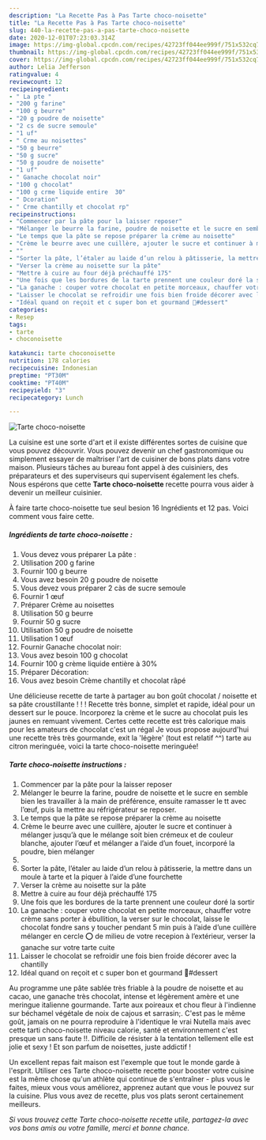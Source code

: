 ```yaml
---
description: "La Recette Pas à Pas Tarte choco-noisette"
title: "La Recette Pas à Pas Tarte choco-noisette"
slug: 440-la-recette-pas-a-pas-tarte-choco-noisette
date: 2020-12-01T07:23:03.314Z
image: https://img-global.cpcdn.com/recipes/42723ff044ee999f/751x532cq70/tarte-choco-noisette-photo-principale-de-la-recette.jpg
thumbnail: https://img-global.cpcdn.com/recipes/42723ff044ee999f/751x532cq70/tarte-choco-noisette-photo-principale-de-la-recette.jpg
cover: https://img-global.cpcdn.com/recipes/42723ff044ee999f/751x532cq70/tarte-choco-noisette-photo-principale-de-la-recette.jpg
author: Lelia Jefferson
ratingvalue: 4
reviewcount: 12
recipeingredient:
- " La pte "
- "200 g farine"
- "100 g beurre"
- "20 g poudre de noisette"
- "2 cs de sucre semoule"
- "1 uf"
- " Crme au noisettes"
- "50 g beurre"
- "50 g sucre"
- "50 g poudre de noisette"
- "1 uf"
- " Ganache chocolat noir"
- "100 g chocolat"
- "100 g crme liquide entire  30"
- " Dcoration"
- " Crme chantilly et chocolat rp"
recipeinstructions:
- "Commencer par la pâte pour la laisser reposer"
- "Mélanger le beurre la farine, poudre de noisette et le sucre en semble bien les travailler à la main de préférence, ensuite ramasser le tt avec l’œuf, puis la mettre au réfrigérateur se reposer."
- "Le temps que la pâte se repose préparer la crème au noisette"
- "Crème le beurre avec une cuillère, ajouter le sucre et continuer à mélanger jusqu’à que le mélange soit bien crémeux et de couleur blanche, ajouter l’œuf et mélanger a l’aide d’un fouet, incorporé la poudre, bien mélanger"
- ""
- "Sorter la pâte, l’étaler au laide d’un relou à pâtisserie, la mettre dans un moule à tarte et la piquer à l’aide d’une fourchette"
- "Verser la crème au noisette sur la pâte"
- "Mettre à cuire au four déjà préchauffé 175"
- "Une fois que les bordures de la tarte prennent une couleur doré la sortir"
- "La ganache : couper votre chocolat en petite morceaux, chauffer votre crème sans porter à ébullition, la verser sur le chocolat, laisse le chocolat fondre sans y toucher pendant 5 min puis à l’aide d’une cuillère mélanger en cercle ⭕️ de milieu de votre recepion à l’extérieur, verser la ganache sur votre tarte cuite"
- "Laisser le chocolat se refroidir une fois bien froide décorer avec la chantilly"
- "Idéal quand on reçoit et c super bon et gourmand 🤤#dessert"
categories:
- Resep
tags:
- tarte
- choconoisette

katakunci: tarte choconoisette 
nutrition: 178 calories
recipecuisine: Indonesian
preptime: "PT30M"
cooktime: "PT40M"
recipeyield: "3"
recipecategory: Lunch

---
```



![Tarte choco-noisette](https://img-global.cpcdn.com/recipes/42723ff044ee999f/751x532cq70/tarte-choco-noisette-photo-principale-de-la-recette.jpg)

La cuisine est une sorte d'art et il existe différentes sortes de cuisine que vous pouvez découvrir. Vous pouvez devenir un chef gastronomique ou simplement essayer de maîtriser l'art de cuisiner de bons plats dans votre maison. Plusieurs tâches au bureau font appel à des cuisiniers, des préparateurs et des superviseurs qui supervisent également les chefs. Nous espérons que cette <strong> Tarte choco-noisette </strong> recette pourra vous aider à devenir un meilleur cuisinier.

<!--inarticleads1-->

À faire tarte choco-noisette tue seul besion 16 Ingrédients et 12 pas. Voici comment vous faire cette.

##### Ingrédients de tarte choco-noisette :

1. Vous devez vous préparer  La pâte :
1. Utilisation 200 g farine
1. Fournir 100 g beurre
1. Vous avez besoin 20 g poudre de noisette
1. Vous devez vous préparer 2 càs de sucre semoule
1. Fournir 1 œuf
1. Préparer  Crème au noisettes
1. Utilisation 50 g beurre
1. Fournir 50 g sucre
1. Utilisation 50 g poudre de noisette
1. Utilisation 1 œuf
1. Fournir  Ganache chocolat noir:
1. Vous avez besoin 100 g chocolat
1. Fournir 100 g crème liquide entière à 30%
1. Préparer  Décoration:
1. Vous avez besoin  Crème chantilly et chocolat râpé


Une délicieuse recette de tarte à partager au bon goût chocolat / noisette et sa pâte croustillante ! ! ! Recette très bonne, simplet et rapide, idéal pour un dessert sur le pouce. Incorporez la crème et le sucre au chocolat puis les jaunes en remuant vivement. Certes cette recette est très calorique mais pour les amateurs de chocolat c&#39;est un régal Je vous propose aujourd&#39;hui une recette très très gourmande, exit la &#39;légère&#39; (tout est relatif ^^) tarte au citron meringuée, voici la tarte choco-noisette meringuée! 

<!--inarticleads2-->

##### Tarte choco-noisette instructions :

1. Commencer par la pâte pour la laisser reposer
1. Mélanger le beurre la farine, poudre de noisette et le sucre en semble bien les travailler à la main de préférence, ensuite ramasser le tt avec l’œuf, puis la mettre au réfrigérateur se reposer.
1. Le temps que la pâte se repose préparer la crème au noisette
1. Crème le beurre avec une cuillère, ajouter le sucre et continuer à mélanger jusqu’à que le mélange soit bien crémeux et de couleur blanche, ajouter l’œuf et mélanger a l’aide d’un fouet, incorporé la poudre, bien mélanger
1. 
1. Sorter la pâte, l’étaler au laide d’un relou à pâtisserie, la mettre dans un moule à tarte et la piquer à l’aide d’une fourchette
1. Verser la crème au noisette sur la pâte
1. Mettre à cuire au four déjà préchauffé 175
1. Une fois que les bordures de la tarte prennent une couleur doré la sortir
1. La ganache : couper votre chocolat en petite morceaux, chauffer votre crème sans porter à ébullition, la verser sur le chocolat, laisse le chocolat fondre sans y toucher pendant 5 min puis à l’aide d’une cuillère mélanger en cercle ⭕️ de milieu de votre recepion à l’extérieur, verser la ganache sur votre tarte cuite
1. Laisser le chocolat se refroidir une fois bien froide décorer avec la chantilly
1. Idéal quand on reçoit et c super bon et gourmand 🤤#dessert


Au programme une pâte sablée très friable à la poudre de noisette et au cacao, une ganache très chocolat, intense et légèrement amère et une meringue italienne gourmande. Tarte aux poireaux et chou fleur à l&#39;indienne sur béchamel végétale de noix de cajous et sarrasin;. C&#39;est pas le même goût, jamais on ne pourra reproduire à l&#39;identique le vrai Nutella mais avec cette tarti choco-noisette niveau calorie, santé et environnement c&#39;est presque un sans faute !!. Difficile de résister à la tentation tellement elle est jolie et sexy ! Et son parfum de noisettes, juste addictif ! 

<!--inarticleads1-->

<p>
Un excellent repas fait maison est l'exemple que tout le monde garde à l'esprit. Utiliser ces Tarte choco-noisette recette pour booster votre cuisine est la même chose qu'un athlète qui continue de s'entraîner - plus vous le faites, mieux vous vous améliorez, apprenez autant que vous le pouvez sur la cuisine. Plus vous avez de recette, plus vos plats seront certainement meilleurs.
</p>

<p>
<i>Si vous trouvez cette Tarte choco-noisette recette utile, partagez-la avec vos bons amis ou votre famille, merci et bonne chance.</i>
</p>
